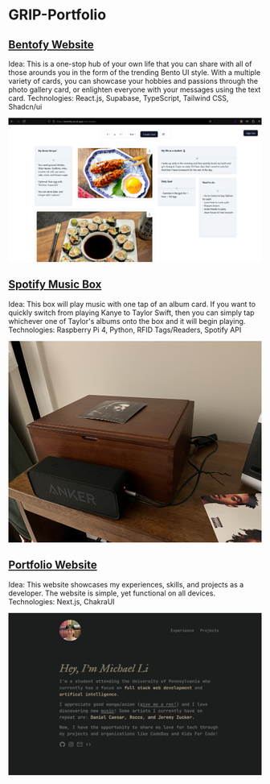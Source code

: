 # GRIP-Portfolio

## [Bentofy Website](https://bentofy.vercel.app/)
Idea: This is a one-stop hub of your own life that you can share with all of those arounds you in the form of the trending Bento UI style. With a multiple variety of cards, you can showcase your hobbies and passions through the photo gallery card, or enlighten everyone with your messages using the text card.
Technologies: React.js, Supabase, TypeScript, Tailwind CSS, Shadcn/ui

<img src="bento_screenshot.png" alt="Bentofy.vercel.app Preview" width="700px">

## [Spotify Music Box](https://www.itsmichael.dev/projects/musicbox)
Idea: This box will play music with one tap of an album card. If you want to quickly switch from playing Kanye to Taylor Swift, then you can simply tap whichever one of Taylor's albums onto the box and it will begin playing. 
Technologies: Raspberry Pi 4, Python, RFID Tags/Readers, Spotify API

<img src="final_setup.jpg" alt="Spotify Music Box Preview" height="400px">

## [Portfolio Website](https://www.itsmichael.dev/)
Idea: This website showcases my experiences, skills, and projects as a developer. The website is simple, yet functional on all devices.
Technologies: Next.js, ChakraUI

<img src="portfolioss.png" alt="Portfolio Website Preview" width="700px">
